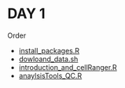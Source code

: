 # DAY 1

Order

- [install_packages.R](install_packages.R)
- [dowloand_data.sh](dowloand_data.sh)
- [introduction_and_cellRanger.R](introduction_and_cellRanger.R)
- [anaylsisTools_QC.R](analyisTools_QC.R)